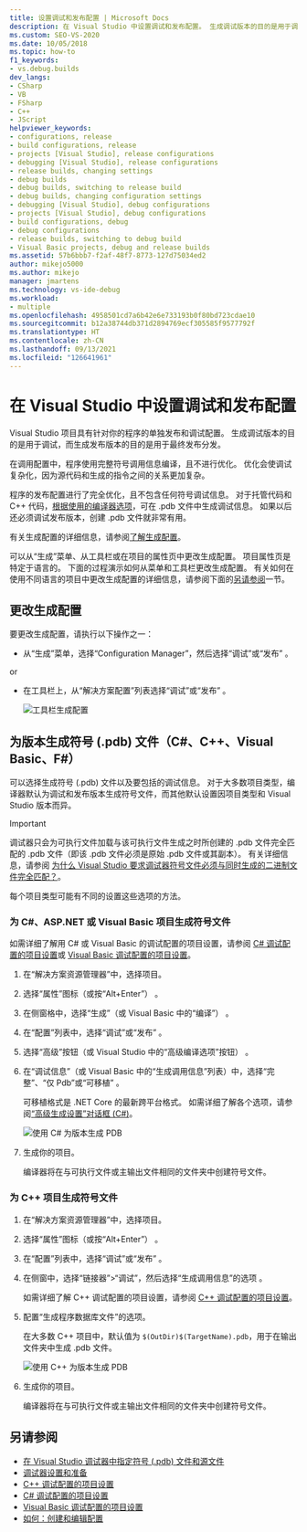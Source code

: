 ```yaml
---
title: 设置调试和发布配置 | Microsoft Docs
description: 在 Visual Studio 中设置调试和发布配置。 生成调试版本的目的是用于调试，而生成发布版本的目的是用于最终发布分发。
ms.custom: SEO-VS-2020
ms.date: 10/05/2018
ms.topic: how-to
f1_keywords:
- vs.debug.builds
dev_langs:
- CSharp
- VB
- FSharp
- C++
- JScript
helpviewer_keywords:
- configurations, release
- build configurations, release
- projects [Visual Studio], release configurations
- debugging [Visual Studio], release configurations
- release builds, changing settings
- debug builds
- debug builds, switching to release build
- debug builds, changing configuration settings
- debugging [Visual Studio], debug configurations
- projects [Visual Studio], debug configurations
- build configurations, debug
- debug configurations
- release builds, switching to debug build
- Visual Basic projects, debug and release builds
ms.assetid: 57b6bbb7-f2af-48f7-8773-127d75034ed2
author: mikejo5000
ms.author: mikejo
manager: jmartens
ms.technology: vs-ide-debug
ms.workload:
- multiple
ms.openlocfilehash: 4958501cd7a6b42e6e733193b0f80bd723cdae10
ms.sourcegitcommit: b12a38744db371d2894769ecf305585f9577792f
ms.translationtype: HT
ms.contentlocale: zh-CN
ms.lasthandoff: 09/13/2021
ms.locfileid: "126641961"
---
```

# <a name="set-debug-and-release-configurations-in-visual-studio"></a>在 Visual Studio 中设置调试和发布配置

Visual Studio 项目具有针对你的程序的单独发布和调试配置。 生成调试版本的目的是用于调试，而生成发布版本的目的是用于最终发布分发。

在调用配置中，程序使用完整符号调用信息编译，且不进行优化。 优化会使调试复杂化，因为源代码和生成的指令之间的关系更加复杂。

程序的发布配置进行了完全优化，且不包含任何符号调试信息。 对于托管代码和 C++ 代码，[根据使用的编译器选项](#BKMK_symbols_release)，可在 .pdb 文件中生成调试信息。 如果以后还必须调试发布版本，创建 .pdb 文件就非常有用。

有关生成配置的详细信息，请参阅[了解生成配置](../ide/understanding-build-configurations.md)。

可以从“生成”菜单、从工具栏或在项目的属性页中更改生成配置。 项目属性页是特定于语言的。 下面的过程演示如何从菜单和工具栏更改生成配置。 有关如何在使用不同语言的项目中更改生成配置的详细信息，请参阅下面的[另请参阅](#see-also)一节。

## <a name="change-the-build-configuration"></a>更改生成配置

要更改生成配置，请执行以下操作之一：

* 从“生成”菜单，选择“Configuration Manager”，然后选择“调试”或“发布”   。

or

* 在工具栏上，从“解决方案配置”列表选择“调试”或“发布”  。

  ![工具栏生成配置](../debugger/media/toolbarbuildconfiguration.png "ToolbarBuildConfiguration")

## <a name="generate-symbol-pdb-files-for-a-build-c-c-visual-basic-f"></a><a name="BKMK_symbols_release"></a>为版本生成符号 (.pdb) 文件（C#、C++、Visual Basic、F#）

可以选择生成符号 (.pdb) 文件以及要包括的调试信息。 对于大多数项目类型，编译器默认为调试和发布版本生成符号文件，而其他默认设置因项目类型和 Visual Studio 版本而异。

> [!IMPORTANT]
> 调试器只会为可执行文件加载与该可执行文件生成之时所创建的 .pdb 文件完全匹配的 .pdb 文件（即该 .pdb 文件必须是原始 .pdb 文件或其副本）。 有关详细信息，请参阅 [为什么 Visual Studio 要求调试器符号文件必须与同时生成的二进制文件完全匹配？](/archive/blogs/jimgries/why-does-visual-studio-require-debugger-symbol-files-to-exactly-match-the-binary-files-that-they-were-built-with)。

每个项目类型可能有不同的设置这些选项的方法。

### <a name="generate-symbol-files-for-a-c-aspnet-or-visual-basic-project"></a>为 C#、ASP.NET 或 Visual Basic 项目生成符号文件

如需详细了解用 C# 或 Visual Basic 的调试配置的项目设置，请参阅 [C# 调试配置的项目设置](../debugger/project-settings-for-csharp-debug-configurations.md)或 [Visual Basic 调试配置的项目设置](../debugger/project-settings-for-a-visual-basic-debug-configuration.md)。

1. 在“解决方案资源管理器”中，选择项目。

2. 选择“属性”图标（或按“Alt+Enter”） 。

3. 在侧窗格中，选择“生成”（或 Visual Basic 中的“编译”） 。

4. 在“配置”列表中，选择“调试”或“发布”  。

5. 选择“高级”按钮（或 Visual Studio 中的“高级编译选项”按钮） 。

6. 在“调试信息”（或 Visual Basic 中的“生成调用信息”列表）中，选择“完整”、“仅 Pdb”或“可移植”    。

   可移植格式是 .NET Core 的最新跨平台格式。 如需详细了解各个选项，请参阅[“高级生成设置”对话框 (C#)](../ide/reference/advanced-build-settings-dialog-box-csharp.md)。

   ![使用 C# 为版本生成 PDB](../debugger/media/dbg_project_properties_pdb_csharp.png "GeneratePDBsForCSharp")

7. 生成你的项目。

   编译器将在与可执行文件或主输出文件相同的文件夹中创建符号文件。

### <a name="generate-symbol-files-for-a-c-project"></a>为 C++ 项目生成符号文件

1. 在“解决方案资源管理器”中，选择项目。

2. 选择“属性”图标（或按“Alt+Enter”） 。

3. 在“配置”列表中，选择“调试”或“发布”  。

4. 在侧窗中，选择“链接器”>“调试”，然后选择“生成调用信息”的选项 。

   如需详细了解 C++ 调试配置的项目设置，请参阅 [C++ 调试配置的项目设置](../debugger/project-settings-for-a-cpp-debug-configuration.md)。

5. 配置“生成程序数据库文件”的选项。

   在大多数 C++ 项目中，默认值为 `$(OutDir)$(TargetName).pdb`，用于在输出文件夹中生成 .pdb 文件。

   ![使用 C++ 为版本生成 PDB](../debugger/media/dbg_project_properties_pdb_cplusplus.png "GeneratePDBsforCPlusPlus")

6. 生成你的项目。

   编译器将在与可执行文件或主输出文件相同的文件夹中创建符号文件。

## <a name="see-also"></a><a name="see-also"></a>另请参阅

- [在 Visual Studio 调试器中指定符号 (.pdb) 文件和源文件](../debugger/specify-symbol-dot-pdb-and-source-files-in-the-visual-studio-debugger.md)<br/>
- [调试器设置和准备](../debugger/debugger-settings-and-preparation.md)<br/>
- [C++ 调试配置的项目设置](../debugger/project-settings-for-a-cpp-debug-configuration.md)<br/>
- [C# 调试配置的项目设置](../debugger/project-settings-for-csharp-debug-configurations.md)<br/>
- [Visual Basic 调试配置的项目设置](../debugger/project-settings-for-a-visual-basic-debug-configuration.md)<br/>
- [如何：创建和编辑配置](../ide/how-to-create-and-edit-configurations.md)